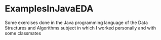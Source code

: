 # ExamplesInJavaEDA
Some exercises done in the Java programming language of the Data Structures and Algorithms subject in which I worked personally and with some classmates
